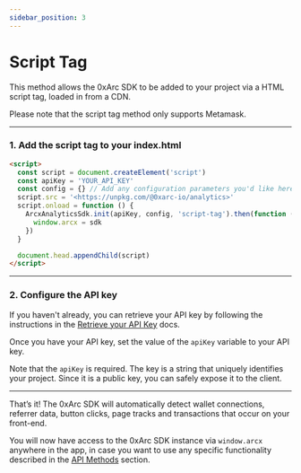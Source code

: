 ```yaml
---
sidebar_position: 3
---
```


# Script Tag

This method allows the 0xArc SDK to be added to your project via a HTML script tag, loaded in from a CDN.

Please note that the script tag method only supports Metamask.

---

### 1. Add the script tag to your index.html

```html
<script>
  const script = document.createElement('script')
  const apiKey = 'YOUR_API_KEY'
  const config = {} // Add any configuration parameters you'd like here
  script.src = '<https://unpkg.com/@0xarc-io/analytics>'
  script.onload = function () {
    ArcxAnalyticsSdk.init(apiKey, config, 'script-tag').then(function (sdk) {
      window.arcx = sdk
    })
  }

  document.head.appendChild(script)
</script>
```

---

### 2. Configure the API key

If you haven't already, you can retrieve your API key by following the instructions in the [Retrieve your API Key](/retrieve-api-key) docs.

Once you have your API key, set the value of the `apiKey` variable to your API key.

Note that the `apiKey` is required. The key is a string that uniquely identifies your project. Since it is a public key, you can safely expose it to the client.

---

That’s it! The 0xArc SDK will automatically detect wallet connections, referrer data, button clicks, page tracks and transactions that occur on your front-end.

You will now have access to the 0xArc SDK instance via `window.arcx` anywhere in the app, in case you want to use any specific functionality described in the [API Methods](/category/api-methods) section.
